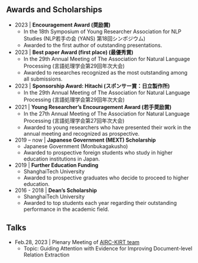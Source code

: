 ## Awards and Scholarships
+ 2023 \| **Encouragement Award (奨励賞)**
  + In the 18th Symposium of Young Researcher Association for NLP Studies (NLP若手の会 (YANS) 第18回シンポジウム)
  + Awarded to the first author of outstanding presentations.
+ 2023 \| **Best paper Award (first place) (最優秀賞)**
	+ In the 29th Annual Meeting of The Association for Natural Language Processing (言語処理学会第29回年次大会)
	+ Awarded to researches recognized as the most outstanding among all submissions.
+ 2023 \| **Sponsorship Award: Hitachi (スポンサー賞：日立製作所)**
    + In the 29th Annual Meeting of The Association for Natural Language Processing (言語処理学会第29回年次大会)	
+ 2021 \| **Young Researcher’s Encouragement Award (若手奨励賞)**
	+ In the 27th Annual Meeting of The Association for Natural Language Processing (言語処理学会第27回年次大会)
	+ Awarded to young researchers who have presented their work in the annual meeting and recognized as prospective.
+ 2019 – now \| **Japanese Government (MEXT) Scholarship**
	+ Japanese Government (Monbukagakusho)
	+ Awarded to prospective foreign students who study in higher education institutions in Japan.
+ 2019 \| **Further Education Funding**
	+ ShanghaiTech University
	+ Awarded to prospective graduates who decide to proceed to higher education.
+ 2016 - 2018 \| **Dean’s Scholarship**
	+ ShanghaiTech University 
    + Awarded to top students each year regarding their outstanding performance in the academic field.

## Talks

+ Feb.28, 2023 \| Plenary Meeting of [AIRC-KIRT team](https://www.airc.aist.go.jp/en/kirt/)
	+ Topic: Guiding Attention with Evidence for Improving Document-level Relation Extraction

